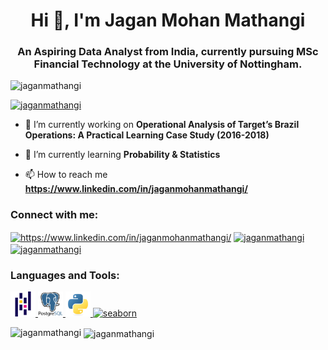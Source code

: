 <h1 align="center">Hi 👋, I'm Jagan Mohan Mathangi</h1>
<h3 align="center">An Aspiring Data Analyst from India, currently pursuing MSc Financial Technology at the University of Nottingham.</h3>

<p align="left"> <img src="https://komarev.com/ghpvc/?username=jaganmathangi&label=Profile%20views&color=0e75b6&style=flat" alt="jaganmathangi" /> </p>

<p align="left"> <a href="https://github.com/ryo-ma/github-profile-trophy"><img src="https://github-profile-trophy.vercel.app/?username=jaganmathangi" alt="jaganmathangi" /></a> </p>

- 🔭 I’m currently working on **Operational Analysis of Target’s Brazil Operations: A Practical Learning Case Study (2016-2018)**

- 🌱 I’m currently learning **Probability & Statistics**

- 📫 How to reach me **https://www.linkedin.com/in/jaganmohanmathangi/**

<h3 align="left">Connect with me:</h3>
<p align="left">
<a href="https://linkedin.com/in/https://www.linkedin.com/in/jaganmohanmathangi/" target="blank"><img align="center" src="https://raw.githubusercontent.com/rahuldkjain/github-profile-readme-generator/master/src/images/icons/Social/linked-in-alt.svg" alt="https://www.linkedin.com/in/jaganmohanmathangi/" height="30" width="40" /></a>
<a href="https://www.hackerrank.com/jaganmathangi" target="blank"><img align="center" src="https://raw.githubusercontent.com/rahuldkjain/github-profile-readme-generator/master/src/images/icons/Social/hackerrank.svg" alt="jaganmathangi" height="30" width="40" /></a>
<a href="https://www.leetcode.com/jaganmathangi" target="blank"><img align="center" src="https://raw.githubusercontent.com/rahuldkjain/github-profile-readme-generator/master/src/images/icons/Social/leet-code.svg" alt="jaganmathangi" height="30" width="40" /></a>
</p>

<h3 align="left">Languages and Tools:</h3>
<p align="left"> <a href="https://pandas.pydata.org/" target="_blank" rel="noreferrer"> <img src="https://raw.githubusercontent.com/devicons/devicon/2ae2a900d2f041da66e950e4d48052658d850630/icons/pandas/pandas-original.svg" alt="pandas" width="40" height="40"/> </a> <a href="https://www.postgresql.org" target="_blank" rel="noreferrer"> <img src="https://raw.githubusercontent.com/devicons/devicon/master/icons/postgresql/postgresql-original-wordmark.svg" alt="postgresql" width="40" height="40"/> </a> <a href="https://www.python.org" target="_blank" rel="noreferrer"> <img src="https://raw.githubusercontent.com/devicons/devicon/master/icons/python/python-original.svg" alt="python" width="40" height="40"/> </a> <a href="https://seaborn.pydata.org/" target="_blank" rel="noreferrer"> <img src="https://seaborn.pydata.org/_images/logo-mark-lightbg.svg" alt="seaborn" width="40" height="40"/> </a> </p>

<p><img align="left" src="https://github-readme-stats.vercel.app/api/top-langs?username=jaganmathangi&show_icons=true&locale=en&layout=compact" alt="jaganmathangi" /></p>

<p>&nbsp;<img align="center" src="https://github-readme-stats.vercel.app/api?username=jaganmathangi&show_icons=true&locale=en" alt="jaganmathangi" /></p>
